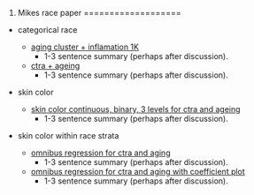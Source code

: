 1. Mikes race paper
===================

-   categorical race
    -   [aging cluster + inflamation 1K](/ses-1/output/race_omnibus.html)
        -   1-3 sentence summary (perhaps after discussion).
    -   [ctra + ageing](/ses-1/output/race_dummy_all.html)
        -   1-3 sentence summary (perhaps after discussion).
   

-   skin color
    -   [skin color continuous, binary, 3 levels for ctra and ageing](/ses-1/output/skincolor_eqtl_bespoke.html)
        -   1-3 sentence summary (perhaps after discussion).

-   skin color within race strata
    -   [omnibus regression for ctra and aging](/ses-1/output/race_strata_color5.html)
        -   1-3 sentence summary (perhaps after discussion).
    -   [omnibus regression for ctra and aging with coefficient plot](/ses-1/output/race_strata_color5_coef_plot.html)
        -   1-3 sentence summary (perhaps after discussion).

